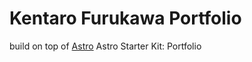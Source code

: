 # Kentaro Furukawa Portfolio

build on top of [Astro](https://astro.build/)
Astro Starter Kit: Portfolio

